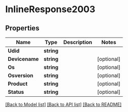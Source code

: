 # InlineResponse2003

## Properties

Name | Type | Description | Notes
------------ | ------------- | ------------- | -------------
**Udid** | **string** |  | 
**Devicename** | **string** |  | [optional] 
**Os** | **string** |  | [optional] 
**Osversion** | **string** |  | [optional] 
**Product** | **string** |  | [optional] 
**Status** | **string** |  | [optional] 

[[Back to Model list]](../README.md#documentation-for-models) [[Back to API list]](../README.md#documentation-for-api-endpoints) [[Back to README]](../README.md)



